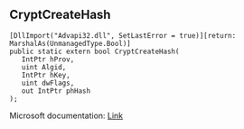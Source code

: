 ## CryptCreateHash

```
[DllImport("Advapi32.dll", SetLastError = true)][return: MarshalAs(UnmanagedType.Bool)]
public static extern bool CryptCreateHash(
   IntPtr hProv,
   uint Algid,
   IntPtr hKey,
   uint dwFlags,
   out IntPtr phHash
);
```

Microsoft documentation: [Link](https://docs.microsoft.com/en-us/windows/win32/api/wincrypt/nf-wincrypt-cryptcreatehash)

